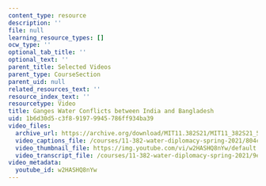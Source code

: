 ```yaml
---
content_type: resource
description: ''
file: null
learning_resource_types: []
ocw_type: ''
optional_tab_title: ''
optional_text: ''
parent_title: Selected Videos
parent_type: CourseSection
parent_uid: null
related_resources_text: ''
resource_index_text: ''
resourcetype: Video
title: Ganges Water Conflicts between India and Bangladesh
uid: 1b6d30d5-c3f8-9197-9945-786ff934ba39
video_files:
  archive_url: https://archive.org/download/MIT11.382S21/MIT11_382S21_5-ganges-water-conflicts_300k.mp4
  video_captions_file: /courses/11-382-water-diplomacy-spring-2021/804c6df228355bebaed8690fb70f6033_w2HASHQ8nYw.vtt
  video_thumbnail_file: https://img.youtube.com/vi/w2HASHQ8nYw/default.jpg
  video_transcript_file: /courses/11-382-water-diplomacy-spring-2021/9e8ea5010a2fd6d5217963a35013e01d_w2HASHQ8nYw.pdf
video_metadata:
  youtube_id: w2HASHQ8nYw
---
```

